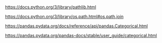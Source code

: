 https://docs.python.org/3/library/pathlib.html

https://docs.python.org/3/library/os.path.html#os.path.join

https://pandas.pydata.org/docs/reference/api/pandas.Categorical.html

https://pandas.pydata.org/pandas-docs/stable/user_guide/categorical.html
